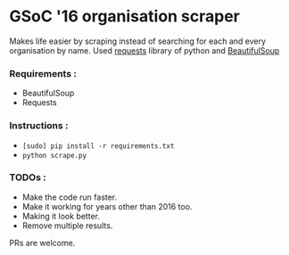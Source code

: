 # GSoC '16 organisation scraper

Makes life easier by scraping instead of searching for each and every organisation by name. Used [requests](http://docs.python-requests.org/en/master/) library of python and [BeautifulSoup](https://www.crummy.com/software/BeautifulSoup/bs4/doc/)

### Requirements :
+ BeautifulSoup
+ Requests

### Instructions :
+ `[sudo] pip install -r requirements.txt`
+ `python scrape.py`

### TODOs :
+ Make the code run faster.
+ Make it working for years other than 2016 too.
+ Making it look better.
+ Remove multiple results.

PRs are welcome.
